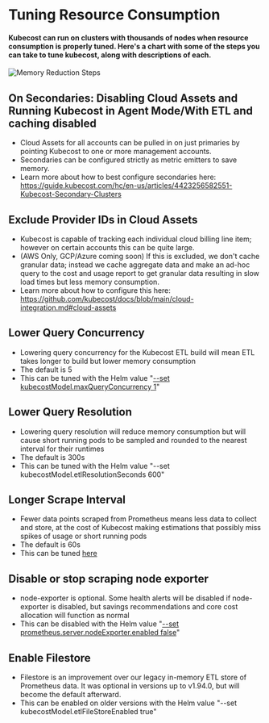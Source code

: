 Tuning Resource Consumption
===============

#### Kubecost can run on clusters with thousands of nodes when resource consumption is properly tuned. Here's a chart with some of the steps you can take to tune kubecost, along with descriptions of each.

![Memory Reduction Steps](https://user-images.githubusercontent.com/453512/171096603-0f0b600f-0452-4ae2-a001-e7c4a26e0ad5.png)


## On Secondaries: Disabling Cloud Assets and Running Kubecost in Agent Mode/With ETL and caching disabled
* Cloud Assets for all accounts can be pulled in on just primaries by pointing Kubecost to one or more management accounts.
* Secondaries can be configured strictly as metric emitters to save memory.
* Learn more about how to best configure secondaries here: https://guide.kubecost.com/hc/en-us/articles/4423256582551-Kubecost-Secondary-Clusters

## Exclude Provider IDs in Cloud Assets
* Kubecost is capable of tracking each individual cloud billing line item; however on certain accounts this can be quite large.
* (AWS Only, GCP/Azure coming soon) If this is excluded, we don't cache granular data; instead we cache aggregate data and make an ad-hoc query to the cost and usage report to get granular data resulting in slow load times but less memory consumption.
* Learn more about how to configure this here: <https://github.com/kubecost/docs/blob/main/cloud-integration.md#cloud-assets>

## Lower Query Concurrency
* Lowering query concurrency for the Kubecost ETL build will mean ETL takes longer to build but lower memory consumption
* The default is 5
* This can be tuned with the Helm value "[--set kubecostModel.maxQueryConcurrency 1](https://github.com/kubecost/cost-analyzer-helm-chart/blob/v1.93.2/cost-analyzer/values.yaml#L272)"

## Lower Query Resolution
* Lowering query resolution will reduce memory consumption but will cause short running pods to be sampled and rounded to the nearest interval for their runtimes
* The default is 300s
* This can be tuned with the Helm value "--set kubecostModel.etlResolutionSeconds 600"

## Longer Scrape Interval
* Fewer data points scraped from Prometheus means less data to collect and store, at the cost of Kubecost making estimations that possibly miss spikes of usage or short running pods
* The default is 60s
* This can be tuned [here](https://github.com/kubecost/cost-analyzer-helm-chart/blob/v1.93.2/cost-analyzer/values.yaml#L389)

## Disable or stop scraping node exporter
* node-exporter is optional. Some health alerts will be disabled if node-exporter is disabled, but savings recommendations and core cost allocation will function as normal
* This can be disabled with the Helm value "[--set prometheus.server.nodeExporter.enabled false](https://github.com/kubecost/cost-analyzer-helm-chart/blob/v1.93.2/cost-analyzer/values.yaml#L442)"

## Enable Filestore
* Filestore is an improvement over our legacy in-memory ETL store of Prometheus data. It was optional in versions up to v1.94.0, but will become the default afterward.
* This can be enabled on older versions with the Helm value "--set kubecostModel.etlFileStoreEnabled true"

<!--- {"article":"6446286863383","section":"1500002777682","permissiongroup":"1500001277122"} --->